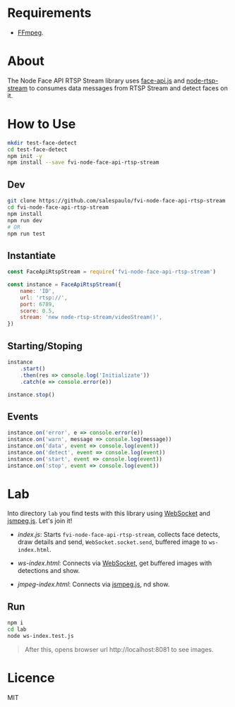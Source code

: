 # Requirements

-   [FFmpeg](https://ffmpeg.org/).

# About

The Node Face API RTSP Stream library uses [face-api.js](https://justadudewhohacks.github.io/face-api.js/docs/index.html) and [node-rtsp-stream](https://github.com/kyriesent/node-rtsp-stream#readme) to consumes data messages from RTSP Stream and detect faces on it.

# How to Use

```bash
mkdir test-face-detect
cd test-face-detect
npm init -y
npm install --save fvi-node-face-api-rtsp-stream
```

## Dev

```bash
git clone https://github.com/salespaulo/fvi-node-face-api-rtsp-stream
cd fvi-node-face-api-rtsp-stream
npm install
npm run dev
# OR
npm run test
```

## Instantiate

```javascript
const FaceApiRtspStream = require('fvi-node-face-api-rtsp-stream')

const instance = FaceApiRtspStream({
    name: 'ID',
    url: 'rtsp://',
    port: 6789,
    score: 0.5,
    stream: 'new node-rtsp-stream/videoStream()',
})
```

## Starting/Stoping

```javascript
instance
    .start()
    .then(res => console.log('Initializate'))
    .catch(e => console.error(e))

instance.stop()
```

## Events

```javascript
instance.on('error', e => console.error(e))
instance.on('warn', message => console.log(message))
instance.on('data', event => console.log(event))
instance.on('detect', event => console.log(event))
instance.on('start', event => console.log(event))
instance.on('stop', event => console.log(event))
```

# Lab

Into directory `lab` you find tests with this library using [WebSocket](https://github.com/websockets/ws) and [jsmpeg.js](https://github.com/phoboslab/jsmpeg). Let's join it!

-   _index.js_: Starts `fvi-node-face-api-rtsp-stream`, collects face detects, draw details and send, `WebSocket.socket.send`, buffered image to `ws-index.html`.

-   _ws-index.html_: Connects via [WebSocket](https://github.com/websockets/ws), get buffered images with detections and show.
-   _jmpeg-index.html_: Connects via [jsmpeg.js](https://github.com/phoboslab/jsmpeg), nd show.

## Run

```bash
npm i
cd lab
node ws-index.test.js
```

> After this, opens browser url http://localhost:8081 to see images.

# Licence

MIT
